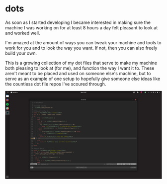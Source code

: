 # dots

As soon as I started developing I became interested in making sure the machine I was working on for at least 8 hours a day felt pleasant to look at and worked well.

I'm amazed at the amount of ways you can tweak your machine and tools to work for you and to look the way you want. If not, then you can also freely build your own.

This is a growing collection of my dot files that serve to make my machine both pleasing to look at (for me), and function the way I want it to. These aren't meant to be placed and used on someone else's machine, but to serve as an example of one setup to hopefully give someone else ideas like the countless dot file repos I've scoured through.

<p align="center">
  <img src="images/desktop3.png"/>
</p>
